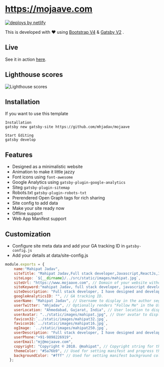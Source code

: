 # https://mojaave.com
[![deploys by netlify](https://img.shields.io/badge/deploys%20by-netlify-00c7b7.svg)](https://www.netlify.com)

This is developed with ❤️ using [Bootstrap V4](https://getbootstrap.com/) & [Gatsby V2](https://www.gatsbyjs.org/) .  

## Live
See it in action [here](https://mojaave.com/).

## Lighthouse scores

![Lighthouse scores](https://lighthouse.now.sh/?perf=99&pwa=100&a11y=80&bp=100&seo=100)

## Installation
If you want to use this template
```
Installation
gatsby new gatsby-site https://github.com/mhjadav/mojaave
```
```
Start Editing
gatsby develop

```

## Features
- Designed as a minimalistic website
- Animation to make it little jazzy
- Font icons using `font-awesome`
- Google Analytics using `gatsby-plugin-google-analytics`
- Siteg `gatsby-plugin-sitemap`
- Robots.txt `gatsby-plugin-robots-txt`
- Prerendered Open Graph tags for rich sharing
- Site config to add data
- Make your site ready now
- Offline support
- Web App Manifest support

## Customization
- Configure site meta data and add your GA tracking ID in `gatsby-config.js`
- Add your details at data/site-config.js
```js
module.exports = {
    name:"Mahipat Jadav",
    siteTitle: "Mahipat Jadav,Full stack developer,Javascript,ReactJs,India", // Site title.
    siteLogo: `${__dirname}/../src/static/images/mahipat.jpg`,
    siteUrl: "https://www.mojaave.com", // Domain of your website without pathPrefix.
    siteKeyword:"mahipat Jadav, full stack developer, javascript developer, reactjs developer, Angular, nodejs developer, graphql, jquery, lodash, typescript, software engineer, web developer, front-end developer, responsive web design",
    siteDescription: "Full stack developer, I have designed and developed fast and responsive web applications using Javascript, ReactJS, Redux, NodeJs, GraphQl, Bootstrap, Gatsby", // Website description used for RSS feeds/meta description tag.
    googleAnalyticsID: "", // GA tracking ID.
    userName: "Mahipat Jadav", // Username to display in the author segment.
    userTwitter: "mhjadav", // Optionally renders "Follow Me" in the UserInfo segment.
    userLocation: "Ahmedabad, Gujarat, India", // User location to display in the author segment.
    userAvatar: "../static/images/mahipat.jpg", // User avatar to display in the author segment.
    favicon32:`../static/images/mahipat32.jpg`,
    favicon16:`../static/images/mahipat16.jpg`,
    ogImage: `../static/images/mahipat250.jpg`,
    userDescription: "Full stack developer, I have designed and developed fast and responsive web applications using Javascript, ReactJS, Redux, NodeJs, GraphQl, Bootstrap, Gatsby", // Website description used for RSS feeds/meta description tag.
    userPhone:"+91-9898226919",
    userEmail:"mj@mojaave.com",
    copyright: "Copyright © 2018. @mahipat", // Copyright string for the footer of the website and RSS feed.
    themeColor: "#5a76b9", // Used for setting manifest and progress theme colors.
    backgroundColor: "#fff" // Used for setting manifest background color.
  };
```

